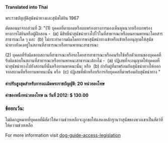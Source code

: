 #### **Translated into Thai**

พระราชบัญญัติสุนัขนำทางและสุนัขได้ยิน 1967

ตัดตอนมาจากส่วนที่ 3:
"(1) บุคคลที่ตาบอดหรือบกพร่องทางการมองเห็นหูหนวกหรือบกพร่องทางการได้ยินหรือผู้ฝึกสอน -
 (a) มีสิทธิ์นำสุนัขนำทางไปไว้ในที่สาธารณะหรือบนยานพาหนะโดยสารสาธารณะใด ๆ และ
 (b) ไม่กระทำความผิดโดยการพาสุนัขนำทางเข้าหรือเข้าหรืออนุญาตให้สุนัขนำทางยังคงอยู่ในสถานที่สาธารณะหรือยานพาหนะสาธารณะ

(2) บุคคลที่รับผิดชอบสถานที่สาธารณะหรือรถโดยสารสาธารณะหรือคนรับใช้หรือตัวแทนของบุคคลที่รับผิดชอบในสถานที่สาธารณะหรือยานพาหนะสาธารณะต้องไม่ -
 (a) ปฏิเสธที่จะอนุญาตให้บุคคลที่นำสุนัขนำทางไปยังสถานที่นั้นหรือยานพาหนะนั้น; หรือ
 (b) กำกับผู้ที่มาพร้อมกับสุนัขนำทางให้ออกจากสถานที่หรือยานพาหนะนั้น หรือ
 (c) ปฏิเสธที่พักหรือบริการกับบุคคลที่มาพร้อมกับสุนัขนำทาง "

#### ค่าปรับสูงสุดสำหรับการละเมิดพระราชบัญญัติ: 20 หน่วยลงโทษ

#### ค่าของหนึ่งหน่วยลงโทษ ณ วันที่ 2012: $ 130.00

### ข้อยกเว้น:
ไม่ผิดกฎหมายที่บุคคลที่มีสัตว์ให้ความช่วยเหลือจะถูกขอให้แสดงหลักฐานว่าสุนัขของพวกเขาเป็นสัตว์ที่ให้ความช่วยเหลือ

For more information visit [dog-guide-access-legislation](https://www.bca.org.au/dog-guide-access-legislation/)